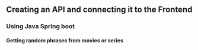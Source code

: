 <h2>Creating an API and connecting it to the Frontend</h2>
<h3>Using Java Spring boot</h3>
<h4>Getting random phrases from movies or series</h4>
